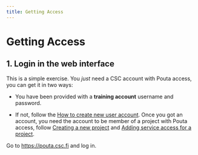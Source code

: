 ```yaml
---
title: Getting Access
---
```


# Getting Access

## 1. Login in the web interface

This is a simple exercise. You _just_ need a CSC account with Pouta access, you can get it in two ways:

* You have been provided with a **training account** username and password.

* If not, follow the [How to create new user account](https://docs.csc.fi/accounts/how-to-create-new-user-account/). Once you got an account, you need the account to be member of a project with Pouta access, follow [Creating a new project](https://docs.csc.fi/accounts/how-to-create-new-project/) and [Adding service access for a project](https://docs.csc.fi/accounts/how-to-add-service-access-for-project/).

Go to <https://pouta.csc.fi> and log in.

